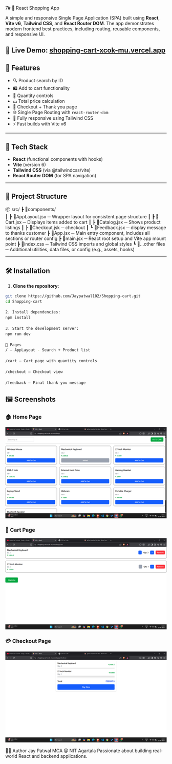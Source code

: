 7# 🛒 React Shopping App

A simple and responsive Single Page Application (SPA) built using **React**, **Vite v6**, **Tailwind CSS**, and **React Router DOM**. The app demonstrates modern frontend best practices, including routing, reusable components, and responsive UI.


🔗 **Live Demo**: [shopping-cart-xcok-mu.vercel.app](https://shopping-cart-xcok-mu.vercel.app)
---

## 🚀 Features

- 🔍 Product search by ID
- 🛍️ Add to cart functionality
- 🧮 Quantity controls
- 💵 Total price calculation
- 🧾 Checkout + Thank you page
- 🌐 Single Page Routing with `react-router-dom`
- 💨 Fully responsive using Tailwind CSS
- ⚡ Fast builds with Vite v6

---

## 🧩 Tech Stack

- **React** (functional components with hooks)
- **Vite** (version 6)
- **Tailwind CSS** (via @tailwindcss/vite)
- **React Router DOM** (for SPA navigation)

---

## 📁 Project Structure

📦 src/
 ┣ 📂components/        
 ┃ ┣ 📜AppLayout.jsx     ─ Wrapper layout for consistent page structure
 ┃ ┣ 📜Cart.jsx          ─ Displays items added to cart
 ┃ ┣ 📜Catalog.jsx       ─ Shows product listings
 ┃ ┣ 📜Checkout.jsk      ─ checkout
 ┃ ┗ 📜Feedback.jsx      ─ display message to thanks customer
 ┣ 📜App.jsx             ─ Main entry component, includes all sections or router config
 ┣ 📜main.jsx            ─ React root setup and Vite app mount point
 ┣ 📜index.css           ─ Tailwind CSS imports and global styles
┗ 📜...other files       ─ Additional utilities, data files, or config (e.g., assets, hooks)



---

## 🛠️ Installation

1. **Clone the repository:**

```bash
git clone https://github.com/Jaypatwal102/Shopping-cart.git
cd Shopping-cart

2. Install dependencies:
npm install

3. Start the development server:
npm run dev

🔗 Pages
/ — AppLayout - Search + Product list

/cart — Cart page with quantity controls

/checkout — Checkout view

/feedback — Final thank you message

```
## 🖼️ Screenshots

### 🏠 Home Page
![Home Page](public/home.png)

### 🛒 Cart Page
![Cart Page](public/cart.png)

### 💳 Checkout Page
![Checkout Page](public/checkout.png)

👨‍💻 Author
Jay Patwal
MCA @ NIT Agartala
Passionate about building real-world React and backend applications.



